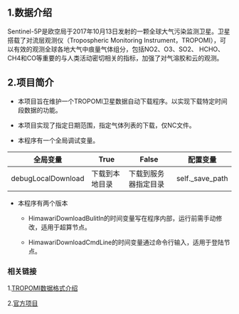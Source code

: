## 1.数据介绍

Sentinel-5P是欧空局于2017年10月13日发射的一颗全球大气污染监测卫星。卫星搭载了对流层观测仪（Tropospheric Monitoring Instrument，TROPOMI），可以有效的观测全球各地大气中痕量气体组分，包括NO2、O3、SO2、 HCHO、CH4和CO等重要的与人类活动密切相关的指标，加强了对气溶胶和云的观测。

## 2.项目简介

+ 本项目旨在维护一个TROPOMI卫星数据自动下载程序。以实现下载特定时间段数据的功能。

+ 本项目实现了指定日期范围，指定气体列表的下载，仅NC文件。

+ 本程序有一个全局调试变量。

| 全局变量           | True           | False                | 配置变量        |
| ------------------ | -------------- | -------------------- | --------------- |
| debugLocalDownload | 下载到本地目录 | 下载到服务器指定目录 | self._save_path |

+ 本程序有两个版本

  - HimawariDownloadBulitIn的时间变量写在程序内部，运行前需手动修改，适用于超算节点。

  - HimawariDownloadCmdLine的时间变量通过命令行输入，适用于登陆节点。



### 相关链接

1.[TROPOMI数据格式介绍](https://blog.csdn.net/xydf_1992/article/details/113483702)

2.[官方项目](https://github.com/bugsuse/pytropomi)

